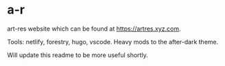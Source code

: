 # a-r
art-res website which can be found at https://artres.xyz.com.

Tools: netlify, forestry, hugo, vscode. 
Heavy mods to the after-dark theme. 

Will update this readme to be more useful shortly. 
